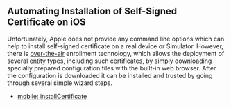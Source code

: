 ## Automating Installation of Self-Signed Certificate on iOS

Unfortunately, Apple does not provide any command line options which can help to install self-signed certificate on a real device or Simulator. However, there is [over-the-air](https://developer.apple.com/library/content/documentation/NetworkingInternet/Conceptual/iPhoneOTAConfiguration/Introduction/Introduction.html) enrollment technology, which allows the deployment of several entity types, including such certificates, by simply downloading specially prepared configuration files with the built-in web browser. After the configuration is downloaded it can be installed and trusted by going through several simple wizard steps.


- [mobile: installCertificate](https://github.com/appium/appium-xcuitest-driver#mobile-installcertificate)
